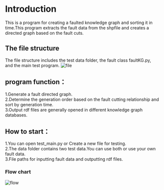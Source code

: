 # Introduction
  This is a program for creating a faulted knowledge graph and sorting it in time.This program extracts the fault data from the shpfile and creates a directed graph based on the fault cuts.
## The file structure
The file structure includes the test data folder, the fault class faultKG.py, and the main test program.
![file](https://github.com/user-attachments/assets/6a0b597a-41a3-4230-acef-2fbc45db2a5d)
## program function：
1.Generate a fault directed graph.  
2.Determine the generation order based on the fault cutting relationship and sort by generation time.  
3.Output rdf files are generally opened in different knowledge graph databases.
## How to start：
1.You can open test_main.py or Create a new file for testing.  
2.The data folder contains two test data.You can use both or use your own fault data.  
3.File paths for inputting fault data and outputting rdf files.
### Flow chart
![flow](https://github.com/user-attachments/assets/6fed3de0-10bb-47ce-99e6-c025437a55df)

